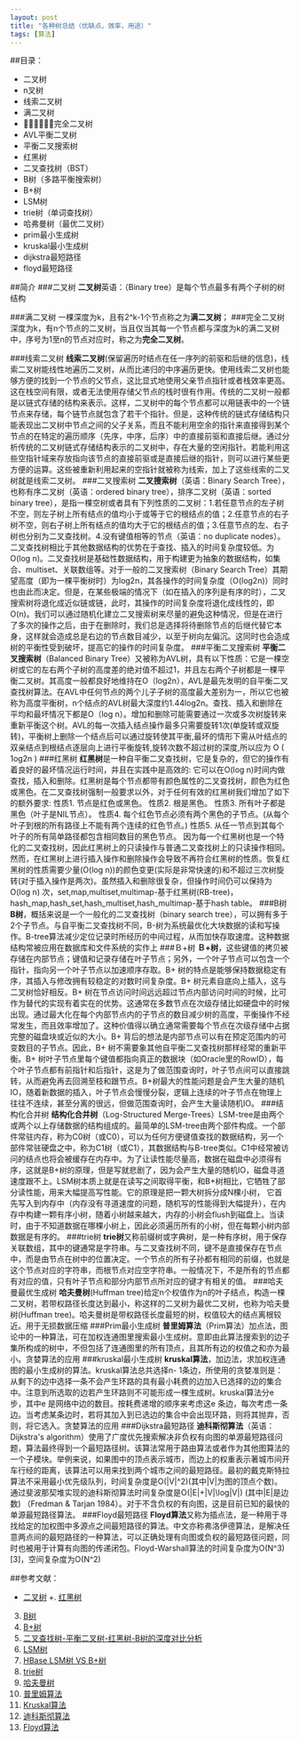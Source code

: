 ```yaml
---
layout: post
title: "各种树总结（优缺点，效率，用途）"
tags: [算法]
---
```

##目录：
* 二叉树
* n叉树
* 线索二叉树
* 满二叉树
* 完全二叉树
* AVL平衡二叉树
* 平衡二叉搜索树
* 红黑树
* 二叉查找树（BST）
* B树（多路平衡搜索树）
* B+树
* LSM树
* trie树（单词查找树）
* 哈弗曼树（最优二叉树）
* prim最小生成树
* kruskal最小生成树
* dijkstra最短路径
* floyd最短路径

##简介
###二叉树 
**二叉树**英语：（Binary tree）是每个节点最多有两个子树的树结构

###满二叉树
 一棵深度为k，且有2^k-1个节点称之为**满二叉树**；
###完全二叉树
深度为k，有n个节点的二叉树，当且仅当其每一个节点都与深度为k的满二叉树中，序号为1至n的节点对应时，称之为**完全二叉树**。

###线索二叉树
**线索二叉树**(保留遍历时结点在任一序列的前驱和后继的信息)，线索二叉树能线性地遍历二叉树，从而比递归的中序遍历更快。使用线索二叉树也能够方便的找到一个节点的父节点，这比显式地使用父亲节点指针或者栈效率更高。这在栈空间有限，或者无法使用存储父节点的栈时很有作用。传统的二叉树一般都是以链式存储的结构来表示。这样，二叉树中的每个节点都可以用链表中的一个链节点来存储，每个链节点就包含了若干个指针。但是，这种传统的链式存储结构只能表现出二叉树中节点之间的父子关系，而且不能利用空余的指针来直接得到某个节点的在特定的遍历顺序（先序，中序，后序）中的直接前驱和直接后继。通过分析传统的二叉树链式存储结构表示的二叉树中，存在大量的空闲指针。若能利用这些空指针域来存放指向该节点的直接前驱或是直接后继的指针，则可以进行某些更方便的运算。这些被重新利用起来的空指针就被称为线索，加上了这些线索的二叉树就是线索二叉树。
###二叉搜索树
 **二叉搜索树**（英语：Binary Search Tree），也称有序二叉树（英语：ordered binary tree），排序二叉树（英语：sorted binary tree），是指一棵空树或者具有下列性质的二叉树：1.若任意节点的左子树不空，则左子树上所有结点的值均小于或等于它的根结点的值；2.任意节点的右子树不空，则右子树上所有结点的值均大于它的根结点的值；3.任意节点的左、右子树也分别为二叉查找树。4.没有键值相等的节点（英语：no duplicate nodes）。二叉查找树相比于其他数据结构的优势在于查找、插入的时间复杂度较低。为O(log n)。二叉查找树是基础性数据结构，用于构建更为抽象的数据结构，如集合、multiset、关联数组等。对于一般的二叉搜索树（Binary Search Tree）其期望高度（即为一棵平衡树时）为log2n，其各操作的时间复杂度（O(log2n)）同时也由此而决定。但是，在某些极端的情况下（如在插入的序列是有序的时），二叉搜索树将退化成近似链或链，此时，其操作的时间复杂度将退化成线性的，即O(n)。我们可以通过随机化建立二叉搜索树来尽量的避免这种情况，但是在进行了多次的操作之后，由于在删除时，我们总是选择将待删除节点的后继代替它本身，这样就会造成总是右边的节点数目减少，以至于树向左偏沉。这同时也会造成树的平衡性受到破坏，提高它的操作的时间复杂度。
###平衡二叉搜索树
**平衡二叉搜索树**（Balanced Binary Tree）又被称为AVL树，具有以下性质：它是一棵空树或它的左右两个子树的高度差的绝对值不超过1，并且左右两个子树都是一棵平衡二叉树。其高度一般都良好地维持在O（log2n），AVL是最先发明的自平衡二叉查找树算法。在AVL中任何节点的两个儿子子树的高度最大差别为一，所以它也被称为高度平衡树，n个结点的AVL树最大深度约1.44log2n。查找、插入和删除在平均和最坏情况下都是O（log n）。增加和删除可能需要通过一次或多次树旋转来重新平衡这个树。AVL的每一次插入结点操作最多只需要旋转1次(单旋转或双旋转)，平衡树上删除一个结点后可以通过旋转使其平衡,最坏的情形下需从叶结点的双亲结点到根结点逐层向上进行平衡旋转,旋转次数不超过树的深度,所以应为 O ( 1og2n )
###红黑树
**红黑树**是一种自平衡二叉查找树，它是复杂的，但它的操作有着良好的最坏情况运行时间，并且在实践中是高效的: 它可以在O(log n)时间内做查找，插入和删除。红黑树是每个节点都带有颜色属性的二叉查找树，颜色为红色或黑色。在二叉查找树强制一般要求以外，对于任何有效的红黑树我们增加了如下的额外要求:
性质1. 节点是红色或黑色。
性质2. 根是黑色。
性质3. 所有叶子都是黑色（叶子是NIL节点）。
性质4. 每个红色节点必须有两个黑色的子节点。(从每个叶子到根的所有路径上不能有两个连续的红色节点。)
性质5. 从任一节点到其每个叶子的所有简单路径都包含相同数目的黑色节点。
因为每一个红黑树也是一个特化的二叉查找树，因此红黑树上的只读操作与普通二叉查找树上的只读操作相同。然而，在红黑树上进行插入操作和删除操作会导致不再符合红黑树的性质。恢复红黑树的性质需要少量(O(log n))的颜色变更(实际是非常快速的)和不超过三次树旋转(对于插入操作是两次)。虽然插入和删除很复杂，但操作时间仍可以保持为 O(log n) 次，set,map,multiset,multimap-基于红黑树(RB-tree)，hash_map,hash_set,hash_multiset,hash_multimap-基于hash table。
###B树
**B树**，概括来说是一个一般化的二叉查找树（binary search tree），可以拥有多于2个子节点。与自平衡二叉查找树不同，B-树为系统最优化大块数据的读和写操作。B-tree算法减少定位记录时所经历的中间过程，从而加快存取速度。这种数据结构常被应用在数据库和文件系统的实作上
###Ｂ+树
**Ｂ+树**，这些键值的拷贝被存储在内部节点；键值和记录存储在叶子节点；另外，一个叶子节点可以包含一个指针，指向另一个叶子节点以加速顺序存取。B+ 树的特点是能够保持数据稳定有序，其插入与修改拥有较稳定的对数时间复杂度。B+ 树元素自底向上插入，这与二叉树恰好相反。B+ 树在节点访问时间远远超过节点内部访问时间的时候，比可作为替代的实现有着实在的优势。这通常在多数节点在次级存储比如硬盘中的时候出现。通过最大化在每个内部节点内的子节点的数目减少树的高度，平衡操作不经常发生，而且效率增加了。这种价值得以确立通常需要每个节点在次级存储中占据完整的磁盘块或近似的大小。B+ 背后的想法是内部节点可以有在预定范围内的可变数目的子节点。因此，B+ 树不需要象其他自平衡二叉查找树那样经常的重新平衡。B+ 树叶子节点里每个键值都指向真正的数据块（如Oracle里的RowID），每个叶子节点都有前指针和后指针，这是为了做范围查询时，叶子节点间可以直接跳转，从而避免再去回溯至枝和跟节点。B+树最大的性能问题是会产生大量的随机IO，随着新数据的插入，叶子节点会慢慢分裂，逻辑上连续的叶子节点在物理上往往不连续，甚至分离的很远，但做范围查询时，会产生大量读随机IO。
###结构化合并树
**结构化合并树**（Log-Structured Merge-Trees）LSM-tree是由两个或两个以上存储数据的结构组成的。最简单的LSM-tree由两个部件构成。一个部件常驻内存，称为C0树（或C0），可以为任何方便键值查找的数据结构，另一个部件常驻硬盘之中，称为C1树（或C1），其数据结构与B-tree类似。C1中经常被访问的结点也将会被缓存在内存中。为了让读性能尽量高，数据在磁盘中必须得有序，这就是B+树的原理，但是写就悲剧了，因为会产生大量的随机IO，磁盘寻道速度跟不上。LSM树本质上就是在读写之间取得平衡，和B+树相比，它牺牲了部分读性能，用来大幅提高写性能。它的原理是把一颗大树拆分成N棵小树， 它首先写入到内存中（内存没有寻道速度的问题，随机写的性能得到大幅提升），在内存中构建一颗有序小树，随着小树越来越大，内存的小树会flush到磁盘上。当读时，由于不知道数据在哪棵小树上，因此必须遍历所有的小树，但在每颗小树内部数据是有序的。
###trie树
**trie树**又称前缀树或字典树，是一种有序树，用于保存关联数组，其中的键通常是字符串。与二叉查找树不同，键不是直接保存在节点中，而是由节点在树中的位置决定。一个节点的所有子孙都有相同的前缀，也就是这个节点对应的字符串，而根节点对应空字符串。一般情况下，不是所有的节点都有对应的值，只有叶子节点和部分内部节点所对应的键才有相关的值。
###哈夫曼最优生成树
**哈夫曼树**(Huffman tree)给定n个权值作为n的叶子结点，构造一棵二叉树，若带权路径长度达到最小，称这样的二叉树为最优二叉树，也称为哈夫曼树(Huffman tree)。哈夫曼树是带权路径长度最短的树，权值较大的结点离根较近。用于无损数据压缩
###Prim最小生成树
**普里姆算法**（Prim算法）加点法，图论中的一种算法，可在加权连通图里搜索最小生成树。意即由此算法搜索到的边子集所构成的树中，不但包括了连通图里的所有顶点，且其所有边的权值之和亦为最小。贪婪算法的应用
###kruskal最小生成树
**kruskal算法**，加边法，求加权连通图的最小生成树的算法。kruskal算法总共选择n- 1条边，所使用的贪婪准则是：从剩下的边中选择一条不会产生环路的具有最小耗费的边加入已选择的边的集合中。注意到所选取的边若产生环路则不可能形成一棵生成树。kruskal算法分e 步，其中e 是网络中边的数目。按耗费递增的顺序来考虑这e 条边，每次考虑一条边。当考虑某条边时，若将其加入到已选边的集合中会出现环路，则将其抛弃，否则，将它选入。贪婪算法的应用
###Dijkstra最短路径
**迪科斯彻算法**（英语：Dijkstra's algorithm）使用了广度优先搜索解决非负权有向图的单源最短路径问题，算法最终得到一个最短路径树。该算法常用于路由算法或者作为其他图算法的一个子模块。举例来说，如果图中的顶点表示城市，而边上的权重表示著城市间开车行经的距离，该算法可以用来找到两个城市之间的最短路径。最初的戴克斯特拉算法不采用最小优先级队列，时间复杂度是O(|V|^2)(其中|V|为图的顶点个数)。通过斐波那契堆实现的迪科斯彻算法时间复杂度是O(|E|+|V|\log|V|) (其中|E|是边数) （Fredman & Tarjan 1984）。对于不含负权的有向图，这是目前已知的最快的单源最短路径算法。
###Floyd最短路径
**Floyd算法**又称为插点法，是一种用于寻找给定的加权图中多源点之间最短路径的算法。中文亦称弗洛伊德算法，是解决任意两点间的最短路径的一种算法，可以正确处理有向图或负权的最短路径问题，同时也被用于计算有向图的传递闭包。Floyd-Warshall算法的时间复杂度为O(N^3)[3]，空间复杂度为O(N^2)


##参考文献：

+ [二叉树](http://zh.wikipedia.org/wiki/%E4%BA%8C%E5%8F%89%E6%A0%91)
+. [红黑树](http://zh.wikipedia.org/wiki/%E7%BA%A2%E9%BB%91%E6%A0%91)
3. [B树](http://zh.wikipedia.org/wiki/B%E6%A0%91)
4. [B+树](http://zh.wikipedia.org/wiki/B%2B%E6%A0%91)
5. [二叉查找树-平衡二叉树-红黑树-B树的深度对比分析](http://blog.csdn.net/hzx5212/article/details/12152715)
6. [LSM树](http://www.cnblogs.com/siegfang/archive/2013/01/12/lsm-tree.html)
7. [HBase LSM树 VS B+树](http://blog.csdn.net/dbanote/article/details/8897599)
8. [trie树](http://zh.wikipedia.org/wiki/Trie)
9. [哈夫曼树](http://zh.wikipedia.org/wiki/%E9%9C%8D%E5%A4%AB%E6%9B%BC%E7%BC%96%E7%A0%81)
10. [普里姆算法](http://zh.wikipedia.org/wiki/%E6%99%AE%E6%9E%97%E5%A7%86%E7%AE%97%E6%B3%95)
10. [Kruskal算法](http://zh.wikipedia.org/wiki/%E5%85%8B%E9%B2%81%E6%96%AF%E5%85%8B%E5%B0%94%E6%BC%94%E7%AE%97%E6%B3%95)
11. [迪科斯彻算法](http://zh.wikipedia.org/wiki/%E6%88%B4%E5%85%8B%E6%96%AF%E7%89%B9%E6%8B%89%E7%AE%97%E6%B3%95)
12. [Floyd算法](http://zh.wikipedia.org/wiki/Floyd-Warshall%E7%AE%97%E6%B3%95)